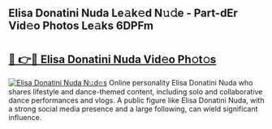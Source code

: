 ## Elisa Donatini Nuda Le𝚊k𝚎d N𝚞𝚍e - Part-dEr Vid𝚎o Photos Le𝚊ks 6DPFm

# <h2><a href="http://fberal.evod.top/?m=Elisa+Donatini+Nuda">🔗 👉🔴 Elisa Donatini Nuda Vid𝚎o Ph𝚘t𝚘s</a></h2>

[![Elisa Donatini Nuda N𝚞d𝚎s](https://i.imgur.com/8V9OHl7.gif)](http://fberal.evod.top/?m=Elisa+Donatini+Nuda)
Online personality Elisa Donatini Nuda who shares lifestyle and dance-themed content, including solo and collaborative dance performances and vlogs. A public figure like Elisa Donatini Nuda, with a strong social media presence and a large following, can wield significant influence. 
